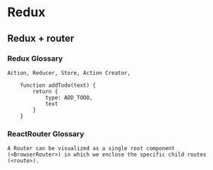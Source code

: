 # Redux

## Redux + router

### Redux Glossary
    Action, Reducer, Store, Action Creator, 
```
    function addTodo(text) {
        return {
            type: ADD_TODO,
            text
        } 
    }
```    

### ReactRouter Glossary
    A Router can be visualized as a single root component (<BrowserRouter>) in which we enclose the specific child routes (<route>).  

